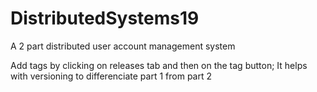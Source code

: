 # DistributedSystems19
A 2 part distributed user account management system


Add tags by clicking on releases tab and then on the tag button; It helps with versioning to differenciate part 1 from part 2
